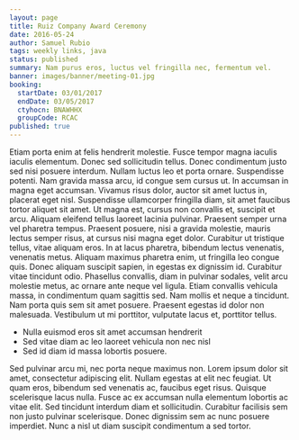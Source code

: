 ```yaml
---
layout: page
title: Ruiz Company Award Ceremony
date: 2016-05-24
author: Samuel Rubio
tags: weekly links, java
status: published
summary: Nam purus eros, luctus vel fringilla nec, fermentum vel.
banner: images/banner/meeting-01.jpg
booking:
  startDate: 03/01/2017
  endDate: 03/05/2017
  ctyhocn: BNAWHHX
  groupCode: RCAC
published: true
---
```

Etiam porta enim at felis hendrerit molestie. Fusce tempor magna iaculis iaculis elementum. Donec sed sollicitudin tellus. Donec condimentum justo sed nisi posuere interdum. Nullam luctus leo et porta ornare. Suspendisse potenti. Nam gravida massa arcu, id congue sem cursus ut. In accumsan in magna eget accumsan. Vivamus risus dolor, auctor sit amet luctus in, placerat eget nisl. Suspendisse ullamcorper fringilla diam, sit amet faucibus tortor aliquet sit amet. Ut magna est, cursus non convallis et, suscipit et arcu. Aliquam eleifend tellus laoreet lacinia pulvinar.
Praesent semper urna vel pharetra tempus. Praesent posuere, nisi a gravida molestie, mauris lectus semper risus, at cursus nisi magna eget dolor. Curabitur ut tristique tellus, vitae aliquam eros. In at lacus pharetra, bibendum lectus venenatis, venenatis metus. Aliquam maximus pharetra enim, ut fringilla leo congue quis. Donec aliquam suscipit sapien, in egestas ex dignissim id. Curabitur vitae tincidunt odio. Phasellus convallis, diam in pulvinar sodales, velit arcu molestie metus, ac ornare ante neque vel ligula. Etiam convallis vehicula massa, in condimentum quam sagittis sed. Nam mollis et neque a tincidunt. Nam porta quis sem sit amet posuere. Praesent egestas id dolor non malesuada. Vestibulum ut mi porttitor, vulputate lacus et, porttitor tellus.

* Nulla euismod eros sit amet accumsan hendrerit
* Sed vitae diam ac leo laoreet vehicula non nec nisl
* Sed id diam id massa lobortis posuere.

Sed pulvinar arcu mi, nec porta neque maximus non. Lorem ipsum dolor sit amet, consectetur adipiscing elit. Nullam egestas at elit nec feugiat. Ut quam eros, bibendum sed venenatis ac, faucibus eget risus. Quisque scelerisque lacus nulla. Fusce ac ex accumsan nulla elementum lobortis ac vitae elit. Sed tincidunt interdum diam et sollicitudin. Curabitur facilisis sem non justo pulvinar scelerisque. Donec dignissim sem ac nunc posuere imperdiet. Nunc a nisl ut diam suscipit condimentum a sed tortor.
